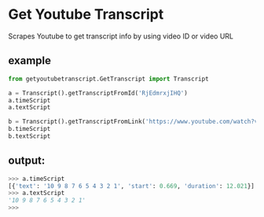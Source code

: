# Get Youtube Transcript

Scrapes Youtube to get transcript info by using video ID or video URL

## example
```python
from getyoutubetranscript.GetTranscript import Transcript

a = Transcript().getTranscriptFromId('RjEdmrxjIHQ')
a.timeScript
a.textScript

b = Transcript().getTranscriptFromLink('https://www.youtube.com/watch?v=RjEdmrxjIHQ')
b.timeScript
b.textScript
```

## output:
```python
>>> a.timeScript
[{'text': '10 9 8 7 6 5 4 3 2 1', 'start': 0.669, 'duration': 12.021}]
>>> a.textScript
'10 9 8 7 6 5 4 3 2 1'
>>>
```
